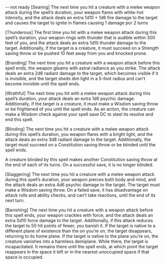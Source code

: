 
-- not ready
[Searing] 
The next time you hit a creature with a melee weapon attack during the spell’s duration, your weapon flares with white-hot intensity, and the attack deals an extra 1d10 + 1d6 fire damage to the target and causes the target to ignite in flames causing 1 damage por 2 turns
 
[Thunderous]
The first time you hit with a melee weapon attack during this spell’s duration, your weapon rings with thunder that is audible within 300 feet of you, and the attack deals an extra 1d10 thunder damage to the target. Additionally, if the target is a creature, it must succeed on a Strength saving throw or be pushed 10 feet away from you and knocked prone.

[Branding]
The next time you hit a creature with a weapon attack before this spell ends, the weapon gleams with astral radiance as you strike. The attack deals an extra 2d6 radiant damage to the target, which becomes visible if it is invisible, and the target sheds dim light in a 5-foot radius and can’t become invisible until the spell ends.

[Wrathful]
The next time you hit with a melee weapon attack during this spell’s duration, your attack deals an extra 1d6 psychic damage. Additionally, if the target is a creature, it must make a Wisdom saving throw or be frightened of you until the spell ends. As an action, the creature can make a Wisdom check against your spell save DC to steel its resolve and end this spell.

[Blinding]
The next time you hit a creature with a melee weapon attack during this spell’s duration, you weapon flares with a bright light, and the attack deals an extra 3d8 radiant damage to the target. Additionally, the target must succeed on a Constitution saving throw or be blinded until the spell ends.

A creature blinded by this spell makes another Constitution saving throw at the end of each of its turns. On a successful save, it is no longer blinded.

[Staggering]
The next time you hit a creature with a melee weapon attack during this spell’s duration, your weapon pierces both body and mind, and the attack deals an extra 4d6 psychic damage to the target. The target must make a Wisdom saving throw. On a failed save, it has disadvantage on attack rolls and ability checks, and can’t take reactions, until the end of its next turn.

[Banishing]
The next time you hit a creature with a weapon attack before this spell ends, your weapon crackles with force, and the attack deals an extra 5d10 force damage to the target. Additionally, if this attack reduces the target to 50 hit points of fewer, you banish it. If the target is native to a different plane of existence than the on you’re on, the target disappears, returning to its home plane. If the target is native to the plane you’re on, the creature vanishes into a harmless demiplane. While there, the target is incapacitated. It remains there until the spell ends, at which point the target reappears in the space it left or in the nearest unoccupied space if that space is occupied.

